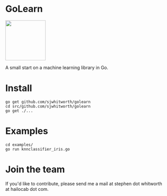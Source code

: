 GoLearn
=======

<img src="http://talks.golang.org/2013/advconc/gopherhat.jpg" width=125>

A small start on a machine learning library in Go.

Install
=======

```
go get github.com/sjwhitworth/golearn
cd src/github.com/sjwhitworth/golearn
go get ./...
```

Examples
=======

```
cd examples/
go run knnclassifier_iris.go
```

Join the team
=============

If you'd like to contribute, please send me a mail at stephen dot whitworth at hailocab dot com.
